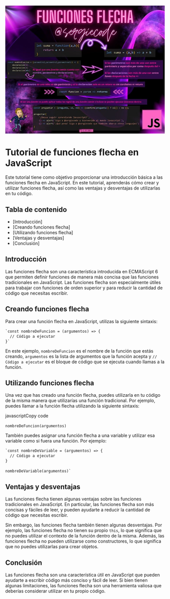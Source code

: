 
![enter image description here](https://raw.githubusercontent.com/sergiecode/arrowFunction-tutorial/master/arrowFunction.jpg)

# Tutorial de funciones flecha en JavaScript

Este tutorial tiene como objetivo proporcionar una introducción básica a las funciones flecha en JavaScript. En este tutorial, aprenderás cómo crear y utilizar funciones flecha, así como las ventajas y desventajas de utilizarlas en tu código.

## Tabla de contenido

-   [Introducción]
-   [Creando funciones flecha]
-   [Utilizando funciones flecha]
-   [Ventajas y desventajas]
-   [Conclusión]

## Introducción

Las funciones flecha son una característica introducida en ECMAScript 6 que permiten definir funciones de manera más concisa que las funciones tradicionales en JavaScript. Las funciones flecha son especialmente útiles para trabajar con funciones de orden superior y para reducir la cantidad de código que necesitas escribir.

## Creando funciones flecha

Para crear una función flecha en JavaScript, utilizas la siguiente sintaxis:

    `const nombreDeFuncion = (argumentos) => {
      // Código a ejecutar
    }` 

En este ejemplo, `nombreDeFuncion` es el nombre de la función que estás creando, `argumentos` es la lista de argumentos que la función acepta y `// Código a ejecutar` es el bloque de código que se ejecuta cuando llamas a la función.

## Utilizando funciones flecha

Una vez que has creado una función flecha, puedes utilizarla en tu código de la misma manera que utilizarías una función tradicional. Por ejemplo, puedes llamar a la función flecha utilizando la siguiente sintaxis:

javascriptCopy code

`nombreDeFuncion(argumentos)` 

También puedes asignar una función flecha a una variable y utilizar esa variable como si fuera una función. Por ejemplo:

    `const nombreDeVariable = (argumentos) => {
      // Código a ejecutar
    }
    
    nombreDeVariable(argumentos)` 

## Ventajas y desventajas

Las funciones flecha tienen algunas ventajas sobre las funciones tradicionales en JavaScript. En particular, las funciones flecha son más concisas y fáciles de leer, y pueden ayudarte a reducir la cantidad de código que necesitas escribir.

Sin embargo, las funciones flecha también tienen algunas desventajas. Por ejemplo, las funciones flecha no tienen su propio `this`, lo que significa que no puedes utilizar el contexto de la función dentro de la misma. Además, las funciones flecha no pueden utilizarse como constructores, lo que significa que no puedes utilizarlas para crear objetos.

## Conclusión

Las funciones flecha son una característica útil en JavaScript que pueden ayudarte a escribir código más conciso y fácil de leer. Si bien tienen algunas limitaciones, las funciones flecha son una herramienta valiosa que deberías considerar utilizar en tu propio código.

